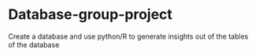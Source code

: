 # Database-group-project
Create a database and use python/R to generate insights out of the tables of the database 
